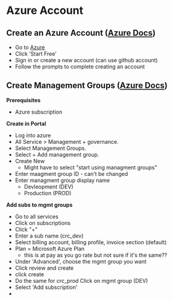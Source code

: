 # Azure Account

## Create an Azure Account ([Azure Docs](https://docs.microsoft.com/en-us/learn/modules/create-an-azure-account/3-exercise-create-an-azure-account))
- Go to [Azure](https://azure.microsoft.com/free)
- Click 'Start Free'
- Sign in or create a new account (can use github account)
- Follow the prompts to complete creating an account

## Create Management Groups ([Azure Docs](https://docs.microsoft.com/en-us/azure/governance/management-groups/create-management-group-portal))

__Prerequisites__

- Azure subscription

__Create in Portal__

- Log into azure
- All Service > Management + governance.
- Select Management Groups.
- Select + Add management group.
- Create New
    - Might have to select "start using managment groups"
- Enter maagment group ID - can't be changed
- Enter managment group display name
    - Devleopment (DEV)
    - Production (PROD)

__Add subs to mgmt groups__

- Go to all services
- Click on subscriptions
- Click "+"
- Enter a sub name (crc_dev)
- Select billing account, billing profile, invoice section (default)
- Plan = Microsoft Azure Plan
    - this is at pay as you go rate but not sure if it's the same??
- Under 'Advanced', choose the mgmt group you want
- Click review and create
- click create 
- Do the same for crc_prod
Click on mgmt group (DEV)
- Select 'Add subscription'
- 

